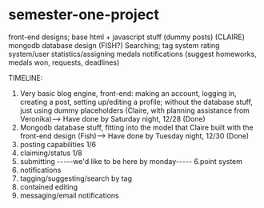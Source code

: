 semester-one-project
====================
front-end designs; base html + javascript stuff (dummy posts) (CLAIRE)
mongodb database design (FISH?)
Searching; tag system
rating system/user statistics/assigning medals
notifications (suggest homeworks, medals won, requests, deadlines) 

TIMELINE:
1. Very basic blog engine, front-end: making an account, logging in, creating a post, setting up/editing a profile; without the database stuff, just using dummy placeholders (Claire, with planning assistance from Veronika)--> Have done by Saturday night, 12/28 (Done)
2. Mongodb database stuff, fitting into the model that Claire built with the front-end design (Fish)--> Have done by Tuesday night, 12/30 (Done)
3. posting capabilities 1/6
4. claiming/status 1/8
5. submitting
-----we'd like to be here by monday-----
6.point system
7. notifications
8. tagging/suggesting/search by tag
9. contained editing
10. messaging/email notifications


